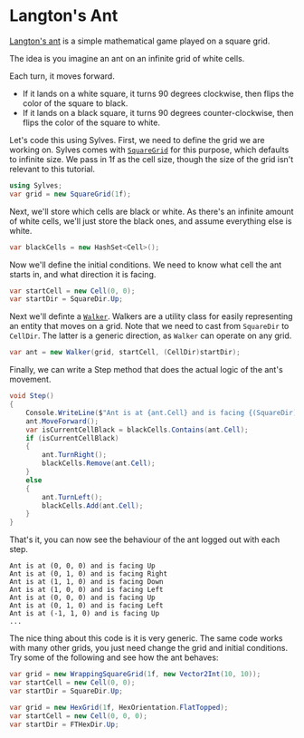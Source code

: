 # Langton's Ant

[Langton's ant](https://en.wikipedia.org/wiki/Langton%27s_ant) is a simple mathematical game played on a square grid.

The idea is you imagine an ant on an infinite grid of white cells.

Each turn, it moves forward.
* If it lands on a white square, it turns 90 degrees clockwise, then flips the color of the square to black.
* If it lands on a black square, it turns 90 degrees counter-clockwise, then flips the color of the square to white.

Let's code this using Sylves. First, we need to define the grid we are working on. Sylves comes with [`SquareGrid`](../all_grids.md#square-grid) for this purpose, which defaults to infinite size. We pass in 1f as the cell size, though the size of the grid isn't relevant to this tutorial.

```csharp
using Sylves;
var grid = new SquareGrid(1f);
```

Next, we'll store which cells are black or white. As there's an infinite amount of white cells, we'll just store the black ones, and assume everything else is white.

```csharp
var blackCells = new HashSet<Cell>();
```

Now we'll define the initial conditions. We need to know what cell the ant starts in, and what direction it is facing.

```csharp
var startCell = new Cell(0, 0);
var startDir = SquareDir.Up;
```

Next we'll definte a [`Walker`](xref:Sylves.Walker). Walkers are a utility class for easily representing an entity that moves on a grid. Note that we need to cast from `SquareDir` to `CellDir`. The latter is a generic direction, as `Walker` can operate on any grid.

```csharp
var ant = new Walker(grid, startCell, (CellDir)startDir);
```

Finally, we can write a Step method that does the actual logic of the ant's movement.

```csharp
void Step()
{
    Console.WriteLine($"Ant is at {ant.Cell} and is facing {(SquareDir)ant.Dir}");
    ant.MoveForward();
    var isCurrentCellBlack = blackCells.Contains(ant.Cell);
    if (isCurrentCellBlack)
    {
        ant.TurnRight();
        blackCells.Remove(ant.Cell);
    }
    else
    {
        ant.TurnLeft();
        blackCells.Add(ant.Cell);
    }
}
```

That's it, you can now see the behaviour of the ant logged out with each step.
```
Ant is at (0, 0, 0) and is facing Up
Ant is at (0, 1, 0) and is facing Right
Ant is at (1, 1, 0) and is facing Down
Ant is at (1, 0, 0) and is facing Left
Ant is at (0, 0, 0) and is facing Up
Ant is at (0, 1, 0) and is facing Left
Ant is at (-1, 1, 0) and is facing Up
...
```

The nice thing about this code is it is very generic. The same code works with many other grids, you just need change the grid and initial conditions. Try some of the following and see how the ant behaves:


```csharp
var grid = new WrappingSquareGrid(1f, new Vector2Int(10, 10));
var startCell = new Cell(0, 0);
var startDir = SquareDir.Up;
```
```csharp
var grid = new HexGrid(1f, HexOrientation.FlatTopped);
var startCell = new Cell(0, 0, 0);
var startDir = FTHexDir.Up;
```